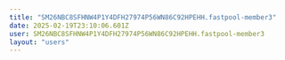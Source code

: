 ```yaml
---
title: "SM26NBC8SFHNW4P1Y4DFH27974P56WN86C92HPEHH.fastpool-member3"
date: 2025-02-19T23:10:06.601Z
user: SM26NBC8SFHNW4P1Y4DFH27974P56WN86C92HPEHH.fastpool-member3
layout: "users"
---
```

    
